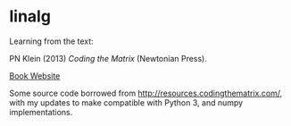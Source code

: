 # linalg

Learning from the text:

PN Klein (2013) _Coding the Matrix_ (Newtonian Press).

<a href="http://codingthematrix.com/">Book Website</a>

Some source code borrowed from http://resources.codingthematrix.com/, with my updates to make compatible with Python 3, and numpy implementations.
